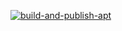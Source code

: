 [![build-and-publish-apt](https://github.com/GeGGe01/ordna/actions/workflows/publish.yml/badge.svg?branch=dev)](https://github.com/GeGGe01/ordna/actions/workflows/publish.yml)
